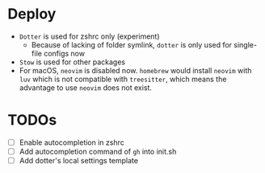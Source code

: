 # Deploy

- `Dotter` is used for zshrc only (experiment)
  - Because of lacking of folder symlink, `dotter` is only used for single-file
    configs now
- `Stow` is used for other packages
- For macOS, `neovim` is disabled now. `homebrew` would install `neovim` with
  `luv` which is not compatible with `treesitter`, which means the advantage to
  use `neovim` does not exist.

# TODOs

- [ ] Enable autocompletion in zshrc
- [ ] Add autocompletion command of `gh` into init.sh
- [ ] Add dotter's local settings template
